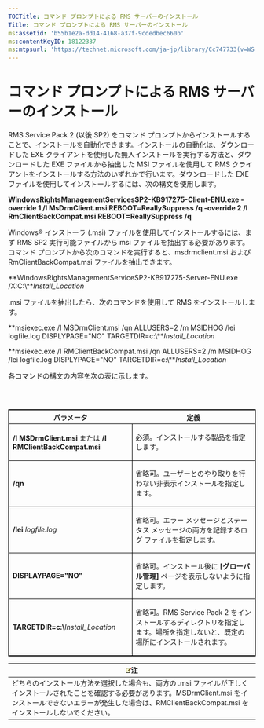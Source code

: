 ```yaml
---
TOCTitle: コマンド プロンプトによる RMS サーバーのインストール
Title: コマンド プロンプトによる RMS サーバーのインストール
ms:assetid: 'b55b1e2a-dd14-4168-a37f-9cdedbec660b'
ms:contentKeyID: 18122337
ms:mtpsurl: 'https://technet.microsoft.com/ja-jp/library/Cc747733(v=WS.10)'
---
```


コマンド プロンプトによる RMS サーバーのインストール
====================================================

RMS Service Pack 2 (以後 SP2) をコマンド プロンプトからインストールすることで、インストールを自動化できます。インストールの自動化は、ダウンロードした EXE クライアントを使用した無人インストールを実行する方法と、ダウンロードした EXE ファイルから抽出した MSI ファイルを使用して RMS クライアントをインストールする方法のいずれかで行います。ダウンロードした EXE ファイルを使用してインストールするには、次の構文を使用します。

**WindowsRightsManagementServicesSP2-KB917275-Client-ENU.exe -override 1 /I MsDrmClient.msi REBOOT=ReallySuppress /q -override 2 /I RmClientBackCompat.msi REBOOT=ReallySuppress /q**

Windows® インストーラ (.msi) ファイルを使用してインストールするには、まず RMS SP2 実行可能ファイルから msi ファイルを抽出する必要があります。コマンド プロンプトから次のコマンドを実行すると、msdrmclient.msi および RmClientBackCompat.msi ファイルを抽出できます。

**WindowsRightsManagementServiceSP2-KB917275-Server-ENU.exe /X:C:\\***Install\_Location*

.msi ファイルを抽出したら、次のコマンドを使用して RMS をインストールします。

**msiexec.exe /I MSDrmClient.msi /qn ALLUSERS=2 /m MSIDHOG /lei logfile.log DISPLYPAGE="NO" TARGETDIR=c:\\***Install\_Location*

**msiexec.exe /I RMClientBackCompat.msi /qn ALLUSERS=2 /m MSIDHOG /lei logfile.log DISPLYPAGE="NO" TARGETDIR=c:\\***Install\_Location*

各コマンドの構文の内容を次の表に示します。

###  

<p> </p>
<table style="border:1px solid black;">
<colgroup>
<col width="50%" />
<col width="50%" />
</colgroup>
<thead>
<tr class="header">
<th>パラメータ</th>
<th>定義</th>
</tr>
</thead>
<tbody>
<tr class="odd">
<td style="border:1px solid black;"><p><strong>/I MSDrmClient.msi</strong> または <strong>/I RMClientBackCompat.msi</strong></p></td>
<td style="border:1px solid black;"><p>必須。インストールする製品を指定します。</p></td>
</tr>  
<tr class="even">
<td style="border:1px solid black;"><p><strong>/qn</strong></p></td>
<td style="border:1px solid black;"><p>省略可。ユーザーとのやり取りを行わない非表示インストールを指定します。</p></td>
</tr>  
<tr class="odd">
<td style="border:1px solid black;"><p><strong>/lei</strong> <em>logfile.log</em></p></td>
<td style="border:1px solid black;"><p>省略可。エラー メッセージとステータス メッセージの両方を記録するログ ファイルを指定します。</p></td>
</tr>  
<tr class="even">
<td style="border:1px solid black;"><p><strong>DISPLAYPAGE=&quot;NO&quot;</strong></p></td>
<td style="border:1px solid black;"><p>省略可。インストール後に <strong>[グローバル管理]</strong> ページを表示しないように指定します。</p></td>
</tr>  
<tr class="odd">
<td style="border:1px solid black;"><p><strong>TARGETDIR=c:\</strong><em>Install_Location</em></p></td>
<td style="border:1px solid black;"><p>省略可。RMS Service Pack 2 をインストールするディレクトリを指定します。場所を指定しないと、既定の場所にインストールされます。</p></td>
</tr>  
</tbody>  
</table>
  
| ![](images/Cc747733.note(WS.10).gif)注                                                                                                                                                                         |  
|---------------------------------------------------------------------------------------------------------------------------------------------------------------------------------------------------------------------------------------------|  
| どちらのインストール方法を選択した場合も、両方の .msi ファイルが正しくインストールされたことを確認する必要があります。MSDrmClient.msi をインストールできないエラーが発生した場合は、RMClientBackCompat.msi をインストールしないでください。 |
